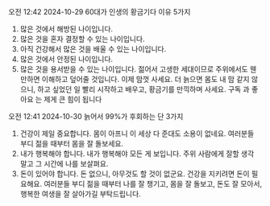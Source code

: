 오전 12:42 2024-10-29
60대가 인생의
황금기다
이유 5가지
1. 많은 것에서 해방된 나이입니다.
2. 많은 것을 혼자 결정할 수 있는 나이입니다.
3. 아직 건강해서 많은 것을 배울 수 있는 나이입니다.
4. 많은 것에서 안정된 나이입니다.
5. 많은 것을 용서받을 수 있는 나이입니다.
젊어서 고생한 세대이므로 주위에서도 웬만하면 이해하고 덮어줄 것입니다.
이제 맘껏 사세요. 더 늙으면 몸도 내 맘 같지 않으니, 하고 싶었던 일
빨리 시작하고 배우고, 황금기를 만끽하며 사세요. 
구독 과 좋아요 는 제게 큰 힘이 됩니다



오전 12:41 2024-10-30
늙어서 99%가 
후회하는
단 3가지
1. 건강이 제일 중요합니다.
몸이 아프니 이 세상 다 준대도 소용이 없네요. 여러분들 부디 젊을 때부터 몸을 잘 돌보세요.
2. 내가 행복해야 합니다.
내가 행복해야 모든 게 보입니다. 주위 사람에게 잘할 생각 말고 그 시간에 나를 보살펴요.
3. 돈이 있어야 합니다.
돈 없으니, 아무것도 할 것이 없군요. 건강을 지키려면 돈이 필요해요.
여러분들 부디 젊을 때부터 나를 잘 챙기고, 몸을 잘 돌보고, 돈도 잘 모아서, 
행복한 여생을 잘 살아가길 부탁드립니다. 